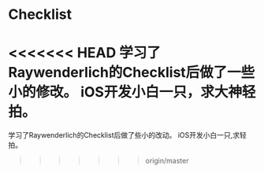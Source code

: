 # Checklist
<<<<<<< HEAD
学习了Raywenderlich的Checklist后做了一些小的修改。
iOS开发小白一只，求大神轻拍。
=======
学习了Raywenderlich的Checklist后做了些小的改动。
iOS开发小白一只,求轻拍。
>>>>>>> origin/master
